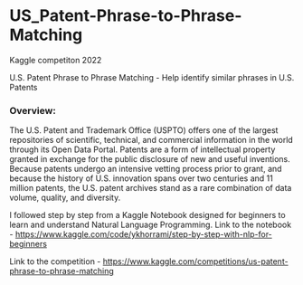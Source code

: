 # US_Patent-Phrase-to-Phrase-Matching

Kaggle competiton 2022

U.S. Patent Phrase to Phrase Matching - Help identify similar phrases in U.S. Patents

### Overview:
The U.S. Patent and Trademark Office (USPTO) offers one of the largest repositories of scientific, technical, and commercial information in the world through its Open Data Portal. Patents are a form of intellectual property granted in exchange for the public disclosure of new and useful inventions. Because patents undergo an intensive vetting process prior to grant, and because the history of U.S. innovation spans over two centuries and 11 million patents, the U.S. patent archives stand as a rare combination of data volume, quality, and diversity.

I followed step by step from a Kaggle Notebook designed for beginners to learn and understand Natural Language Programming. 
Link to the notebook - https://www.kaggle.com/code/ykhorrami/step-by-step-with-nlp-for-beginners

Link to the competition - https://www.kaggle.com/competitions/us-patent-phrase-to-phrase-matching
